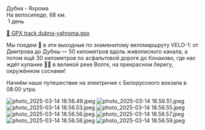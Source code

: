 
<link rel="stylesheet" href="../assets-custom/css/style-markdown.css">
<div class="cover-container" style="background-image: url('dubna-1600.jpg');">
	<div class="cover-text">
		<div class="cover-title">
            Дубна - Яхрома
        </div>
		<div class="cover-description">
			<div class="packages-location">
                <img loading="lazy" src="../assets-custom/icon-bike.png" alt="" class="cover-icon">
                <div class="h4-default regular">На велосипеде, 68 км.</div>
            </div>
            <div>
                <img class="cover-icon" loading="lazy" src="../assets-custom/icon-time.png" alt=""  />
                <span>1 день</span>
            </div>
		</div>
	</div>
</div>

<div id="map"></div>

[📍 GPX track dubna-yahroma.gpx](dubna-yahroma.gpx)


Мы поедем 🚴 в эти выходные по знаменитому веломаршруту VELO-1: от Дмитрова до Дубны — 50 километров вдоль живописного канала, а потом ещё 30 километров по асфальтовой дороге до Конаково, где нас ждёт купание 🏊‍♂️ в великой реке Волге, на прекрасном берегу, окружённом соснами!

Начнём наше путешествие на электричке с Белорусского вокзала в 08:00 утра.


![photo_2025-03-14 18.56.49.jpeg](photo_2025-03-14%2018.56.49.jpeg)
![photo_2025-03-14 18.56.51.jpeg](photo_2025-03-14%2018.56.51.jpeg)
![photo_2025-03-14 18.56.53.jpeg](photo_2025-03-14%2018.56.53.jpeg)
![photo_2025-03-14 18.56.55.jpeg](photo_2025-03-14%2018.56.55.jpeg)
![photo_2025-03-14 18.56.56.jpeg](photo_2025-03-14%2018.56.56.jpeg)
![photo_2025-03-14 18.56.57.jpeg](photo_2025-03-14%2018.56.57.jpeg)
![photo_2025-03-14 18.56.58.jpeg](photo_2025-03-14%2018.56.58.jpeg)
![photo_2025-03-14 18.56.59.jpeg](photo_2025-03-14%2018.56.59.jpeg)







<link href="https://api.mapbox.com/mapbox-gl-js/v3.10.0/mapbox-gl.css" rel="stylesheet">
<script src="https://api.mapbox.com/mapbox-gl-js/v3.10.0/mapbox-gl.js"></script>
<script src="https://cdn.jsdelivr.net/npm/js-yaml@4.1.0/dist/js-yaml.min.js"></script>
<script src="../assets-custom/js/cozy-journey.js"></script>
<script>architectMap({
    tracks: [{path: 'dubna-yahroma.gpx'}], 
    points: 'points.yaml',
    zoom: 7.2,
    center: [37.55069, 56.18075],
    fitDuration: 9000
});
</script>





